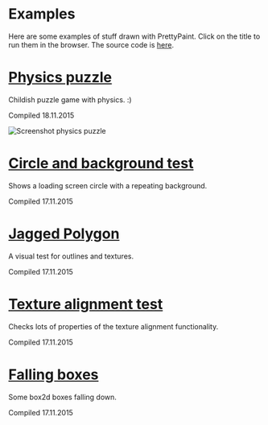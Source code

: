 # Examples
Here are some examples of stuff drawn with PrettyPaint. Click on the title to run them in the browser.
The source code is [here](core/src/org/ams/testapps).

# [Physics puzzle](http://amsoftware.org/PrettyPaint/PhysicsPuzzle/)
Childish puzzle game with physics.  :)

Compiled 18.11.2015

![Screenshot physics puzzle](http://amsoftware.org/PrettyPaint/physics%20puzzle%20screenshot.png "Screenshot physics puzzle")





# [Circle and background test](http://amsoftware.org/PrettyPaint/CircleAndBackground/)

Shows a loading screen circle with a repeating background.

Compiled 17.11.2015

# [Jagged Polygon](http://amsoftware.org/PrettyPaint/JaggedPolygon/)
A visual test for outlines and textures.

Compiled 17.11.2015

# [Texture alignment test](http://amsoftware.org/PrettyPaint/TextureAlignmentTest/)
Checks lots of properties of the texture alignment functionality.

Compiled 17.11.2015

# [Falling boxes](http://amsoftware.org/PrettyPaint/Falling%20Boxes/)
Some box2d boxes falling down.

Compiled 17.11.2015

